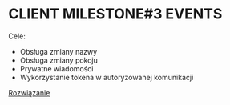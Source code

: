 # CLIENT MILESTONE#3 EVENTS

Cele:
- Obsługa zmiany nazwy
- Obsługa zmiany pokoju
- Prywatne wiadomości
- Wykorzystanie tokena w autoryzowanej komunikacji

[Rozwiązanie](https://review.gerrithub.io/358199)
